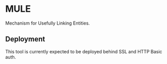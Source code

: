 # MULE

Mechanism for Usefully Linking Entities.

## Deployment

This tool is currently expected to be deployed behind SSL and HTTP Basic auth.
